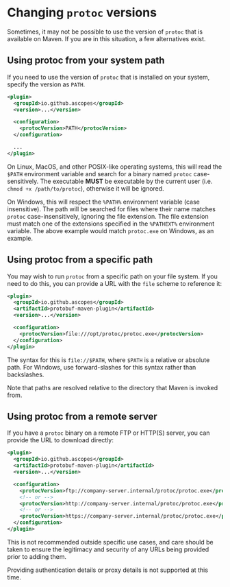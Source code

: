 # Changing `protoc` versions

<div id="pmp-toc"></div>

Sometimes, it may not be possible to use the version of `protoc` that is available on Maven.
If you are in this situation, a few alternatives exist.

## Using protoc from your system path

If you need to use the version of `protoc` that is installed on your system, specify the version
as `PATH`.

```xml
<plugin>
  <groupId>io.github.ascopes</groupId>
  <version>...</version>

  <configuration>
    <protocVersion>PATH</protocVersion>
  </configuration>

  ...
</plugin>
```

On Linux, MacOS, and other POSIX-like operating systems, this will read the `$PATH` environment
variable and search for a binary named `protoc` case-sensitively. The executable **MUST** be
executable by the current user (i.e. `chmod +x /path/to/protoc`), otherwise it will be ignored.

On Windows, this will respect the `%PATH%` environment variable (case insensitive). The path will
be searched for files where their name matches `protoc` case-insensitively, ignoring the file
extension. The file extension must match one of the extensions specified in the `%PATHEXT%`
environment variable. The above example would match `protoc.exe` on Windows, as an example.

## Using protoc from a specific path

You may wish to run `protoc` from a specific path on your file system. If you need to do this,
you can provide a URL with the `file` scheme to reference it:

```xml
<plugin>
  <groupId>io.github.ascopes</groupId>
  <artifactId>protobuf-maven-plugin</artifactId>
  <version>...</version>

  <configuration>
    <protocVersion>file:///opt/protoc/protoc.exe</protocVersion>
  </configuration>
</plugin>
```

The syntax for this is `file://$PATH`, where `$PATH` is a relative or absolute path. For Windows, use 
forward-slashes for this syntax rather than backslashes.

Note that paths are resolved relative to the directory that Maven is invoked from.

## Using protoc from a remote server

If you have a `protoc` binary on a remote FTP or HTTP(S) server, you can provide the URL to download
directly:

```xml
<plugin>
  <groupId>io.github.ascopes</groupId>
  <artifactId>protobuf-maven-plugin</artifactId>
  <version>...</version>

  <configuration>
    <protocVersion>ftp://company-server.internal/protoc/protoc.exe</protocVersion>
    <!-- or -->
    <protocVersion>http://company-server.internal/protoc/protoc.exe</protocVersion>
    <!-- or -->
    <protocVersion>https://company-server.internal/protoc/protoc.exe</protocVersion>
  </configuration>
</plugin>
```

This is not recommended outside specific use cases, and care should be taken to ensure the
legitimacy and security of any URLs being provided prior to adding them.

Providing authentication details or proxy details is not supported at this time.
